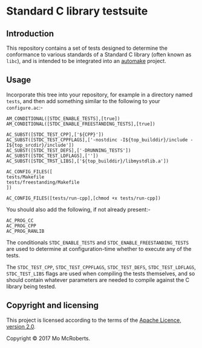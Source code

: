 # Standard C library testsuite

## Introduction

This repository contains a set of tests designed to determine the conformance to various standards of a Standard C library (often known as `libc`), and is intended to be integrated into an [automake](https://www.gnu.org/software/automake/) project.

## Usage

Incorporate this tree into your repository, for example in a directory named `tests`, and then add something similar to the following to your `configure.ac`:-

```
AM_CONDITIONAL([STDC_ENABLE_TESTS],[true])
AM_CONDITIONAL([STDC_ENABLE_FREESTANDING_TESTS],[true])

AC_SUBST([STDC_TEST_CPP],['${CPP}'])
AC_SUBST([STDC_TEST_CPPFLAGS],['-nostdinc -I${top_builddir}/include -I${top_srcdir}/include'])
AC_SUBST([STDC_TEST_DEFS],['-DRUNNING_TESTS'])
AC_SUBST([STDC_TEST_LDFLAGS],[''])
AC_SUBST([STDC_TRST_LIBS],['${top_builddir}/libmystdlib.a'])

AC_CONFIG_FILES([
tests/Makefile
tests/freestanding/Makefile
])

AC_CONFIG_FILES([tests/run-cpp],[chmod +x tests/run-cpp])
```

You should also add the following, if not already present:-

```
AC_PROG_CC
AC_PROG_CPP
AC_PROG_RANLIB
```

The conditionals `STDC_ENABLE_TESTS` and `STDC_ENABLE_FREESTANDING_TESTS` are used to determine at configuration-time whether to execute any of the tests.

The `STDC_TEST_CPP`, `STDC_TEST_CPPFLAGS`, `STDC_TEST_DEFS`, `STDC_TEST_LDFLAGS`, `STDC_TEST_LIBS` flags are used when compiling the tests themselves, and so should contain whatever parameters are needed to compile against the C library being tested.

## Copyright and licensing

This project is licensed according to the terms of the [Apache Licence, version 2.0](https://www.apache.org/licenses/LICENSE-2.0).

Copyright © 2017 Mo McRoberts.
